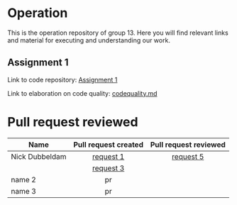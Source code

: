 # Operation
This is the operation repository of group 13. Here you will find relevant links and material for executing and understanding our work. 

## Assignment 1
Link to code repository: [Assignment 1](https://github.com/Release-Engineering-Group-13/CS4295_FinalProject)

Link to elaboration on code quality: [codequality.md](Assignment%201/codequality.md) 

# Pull request reviewed
| Name           | Pull request created                                                                         | Pull request reviewed                                                                         |
| -------------  |:-------------:                                                                               | :-------------:                                                                             |
| Nick Dubbeldam | [request 1](https://github.com/Release-Engineering-Group-13/CS4295_FinalProject/pull/1)      | [request 5](https://github.com/Release-Engineering-Group-13/CS4295_FinalProject/pull/5)     |
|                | [request 3](https://github.com/Release-Engineering-Group-13/CS4295_FinalProject/pull/3)      |                                                                                             |
| name 2         | pr                                                                                           |                                                                                             |
| name 3         | pr                                                                                           |                                                                                             |
